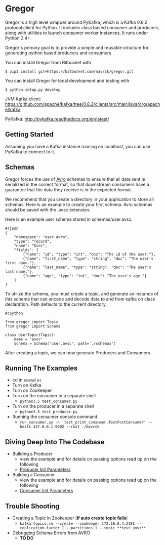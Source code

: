 Gregor
=======


Gregor is a high level wrapper around PyKafka, which is a Kafka 0.8.2 protocol client for Python. It includes class based consumer and producers, along with utilities to launch consumer worker instances. It runs under Python 3.4+.


Gregor's primary goal is to provide a simple and reusable structure for generating python based producers and consumers. 

You can install Gregor from Bitbucket with


    $ pip3 install git+https://bitbucket.com/mavrck/gregor.git


You can install Gregor for local development and testing with


    $ python setup.py develop

JVM Kafka client: https://github.com/apache/kafka/tree/0.8.2/clients/src/main/java/org/apache/kafka

PyKafka: http://pykafka.readthedocs.org/en/latest/

Getting Started
---------------

Assuming you have a Kafka instance running on localhost, you can use PyKafka
to connect to it.


Schemas
----
Gregor forces the use of [Avro](https://avro.apache.org/docs/current/) schemas to ensure that all data sent is serialized in the correct format, so that downstream consumers have a guarantee that the data they receive is in the expected format.

We recommend that you create a directory in your application to store all schemas. Here is an example to create your first schema. Avro schemas should be saved with the .avsc extension.

Here is an example user schema stored in schemas/user.avsc.

```
#!json
{
    "namespace": "user.avro",
    "type": "record",
    "name": "User",
    "fields": [
        {"name": "id", "type": "int", "doc": "The id of the user."},
        {"name": "first_name", "type": "string", "doc": "The user's first name."},
        {"name": "last_name", "type": "string", "doc": "The user's last name."},
        {"name": "age", "type": "int", "doc": "The user's age."}
    ]
}
```
To utilize the schema, you must create a topic, and generate an instance of this schema that can encode and decode data to and from kafka on class declaration. Path defaults to the current directory.

```
#!python

from gregor import Topic
from gregor import Schema

class UserTopic(Topic):
    name = 'user'
    schema = Schema("user.avsc", path='./schemas')

```

After creating a topic, we can now generate Producers and Consumers.

Running The Examples
---
* cd in `examples`
* Turn on Kafka 
* Turn on ZooKeeper
* Turn on the consumer in a separate shell
    * `python3.5 test_consumer.py`
* Turn on the producer in a separate shell
    * `python3.5 test_producer.py`
* Running the consumer console command
    * `run_consumer.py -n 'test_print_consumer.TestPostConsumer' --hosts 127.0.0.1:9092 --root ./mavrck`

Diving Deep Into The Codebase
---
* Building a Producer
    * view the example and for details on passing options read up on the following
    * [Producer Init Parameters](https://github.com/Parsely/pykafka/blob/master/pykafka/producer.py#L47)
* Building a Consumer
    * view the example and for details on passing options read up on the following
    * [Consumer Init Parameters](https://github.com/Parsely/pykafka/blob/master/pykafka/balancedconsumer.py#L59)

Trouble Shooting
---

* Creating a Topic in Zookeeper (**if auto create topic fails**)
    * `kafka-topics.sh --create --zookeeper 172.16.0.4:2181 --replication-factor 1 --partitions 1 --topic **test_post**`
* Debugging Schema Errors from AVRO
    * **TO DO**